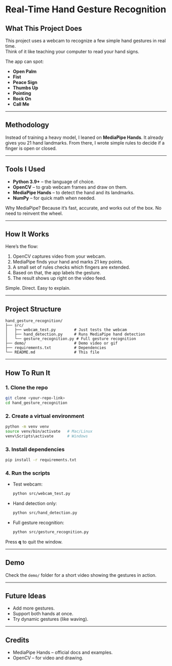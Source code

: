 # Real-Time Hand Gesture Recognition

## What This Project Does
This project uses a webcam to recognize a few simple hand gestures in real time.  
Think of it like teaching your computer to read your hand signs.  

The app can spot:
- **Open Palm**  
- **Fist**  
- **Peace Sign**  
- **Thumbs Up**  
- **Pointing**
- **Rock On**
- **Call Me**

---

## Methodology 

Instead of training a heavy model, I leaned on **MediaPipe Hands**. It already gives you 21 hand landmarks. From there, I wrote simple rules to decide if a finger is open or closed.  

---

## Tools I Used
- **Python 3.9+** – the language of choice.  
- **OpenCV** – to grab webcam frames and draw on them.  
- **MediaPipe Hands** – to detect the hand and its landmarks.  
- **NumPy** – for quick math when needed.  

Why MediaPipe? Because it’s fast, accurate, and works out of the box. No need to reinvent the wheel.  

---

## How It Works
Here’s the flow:
1. OpenCV captures video from your webcam.  
2. MediaPipe finds your hand and marks 21 key points.  
3. A small set of rules checks which fingers are extended.  
4. Based on that, the app labels the gesture.  
5. The result shows up right on the video feed.  

Simple. Direct. Easy to explain.  

---

## Project Structure
```
hand_gesture_recognition/
├── src/
│   ├── webcam_test.py        # Just tests the webcam
│   ├── hand_detection.py     # Runs MediaPipe hand detection
│   └── gesture_recognition.py # Full gesture recognition
├── demo/                     # Demo video or gif
├── requirements.txt          # Dependencies
└── README.md                 # This file
```

---

## How To Run It

### 1. Clone the repo
```bash
git clone <your-repo-link>
cd hand_gesture_recognition
```

### 2. Create a virtual environment
```bash
python -m venv venv
source venv/bin/activate   # Mac/Linux
venv\Scripts\activate      # Windows
```

### 3. Install dependencies
```bash
pip install -r requirements.txt
```

### 4. Run the scripts
- Test webcam:  
  ```bash
  python src/webcam_test.py
  ```
- Hand detection only:  
  ```bash
  python src/hand_detection.py
  ```
- Full gesture recognition:  
  ```bash
  python src/gesture_recognition.py
  ```

Press **q** to quit the window.  

---

## Demo
Check the `demo/` folder for a short video showing the gestures in action.  

---

## Future Ideas
- Add more gestures.  
- Support both hands at once.  
- Try dynamic gestures (like waving).  

---

## Credits
- MediaPipe Hands – official docs and examples.  
- OpenCV – for video and drawing.  

